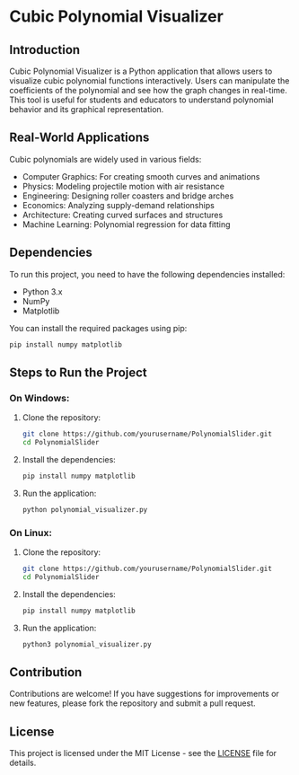 # Cubic Polynomial Visualizer

## Introduction
Cubic Polynomial Visualizer is a Python application that allows users to visualize cubic polynomial functions interactively. Users can manipulate the coefficients of the polynomial and see how the graph changes in real-time. This tool is useful for students and educators to understand polynomial behavior and its graphical representation.

## Real-World Applications
Cubic polynomials are widely used in various fields:
- Computer Graphics: For creating smooth curves and animations
- Physics: Modeling projectile motion with air resistance
- Engineering: Designing roller coasters and bridge arches
- Economics: Analyzing supply-demand relationships
- Architecture: Creating curved surfaces and structures
- Machine Learning: Polynomial regression for data fitting

## Dependencies
To run this project, you need to have the following dependencies installed:
- Python 3.x
- NumPy
- Matplotlib

You can install the required packages using pip:
```bash
pip install numpy matplotlib
```

## Steps to Run the Project
### On Windows:
1. Clone the repository:
   ```bash
   git clone https://github.com/yourusername/PolynomialSlider.git
   cd PolynomialSlider
   ```
2. Install the dependencies:
   ```bash
   pip install numpy matplotlib
   ```
3. Run the application:
   ```bash
   python polynomial_visualizer.py
   ```

### On Linux:
1. Clone the repository:
   ```bash
   git clone https://github.com/yourusername/PolynomialSlider.git
   cd PolynomialSlider
   ```
2. Install the dependencies:
   ```bash
   pip install numpy matplotlib
   ```
3. Run the application:
   ```bash
   python3 polynomial_visualizer.py
   ```

## Contribution
Contributions are welcome! If you have suggestions for improvements or new features, please fork the repository and submit a pull request.

## License
This project is licensed under the MIT License - see the [LICENSE](LICENSE) file for details.